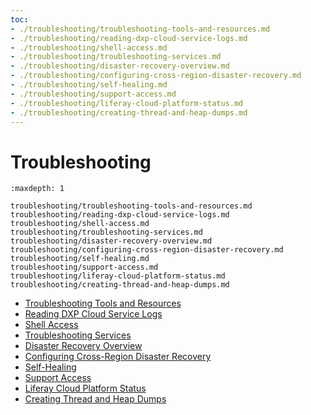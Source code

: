 ```yaml
---
toc:
- ./troubleshooting/troubleshooting-tools-and-resources.md
- ./troubleshooting/reading-dxp-cloud-service-logs.md
- ./troubleshooting/shell-access.md
- ./troubleshooting/troubleshooting-services.md
- ./troubleshooting/disaster-recovery-overview.md
- ./troubleshooting/configuring-cross-region-disaster-recovery.md
- ./troubleshooting/self-healing.md
- ./troubleshooting/support-access.md
- ./troubleshooting/liferay-cloud-platform-status.md
- ./troubleshooting/creating-thread-and-heap-dumps.md
---
```

# Troubleshooting

```{toctree}
:maxdepth: 1

troubleshooting/troubleshooting-tools-and-resources.md
troubleshooting/reading-dxp-cloud-service-logs.md
troubleshooting/shell-access.md
troubleshooting/troubleshooting-services.md
troubleshooting/disaster-recovery-overview.md
troubleshooting/configuring-cross-region-disaster-recovery.md
troubleshooting/self-healing.md
troubleshooting/support-access.md
troubleshooting/liferay-cloud-platform-status.md
troubleshooting/creating-thread-and-heap-dumps.md
```

- [Troubleshooting Tools and Resources](./troubleshooting/troubleshooting-tools-and-resources.md)
- [Reading DXP Cloud Service Logs](troubleshooting/reading-dxp-cloud-service-logs.md)
- [Shell Access](troubleshooting/shell-access.md)
- [Troubleshooting Services](troubleshooting/troubleshooting-services.md)
- [Disaster Recovery Overview](troubleshooting/disaster-recovery-overview.md)
- [Configuring Cross-Region Disaster Recovery](troubleshooting/configuring-cross-region-disaster-recovery.md)
- [Self-Healing](troubleshooting/self-healing.md)
- [Support Access](troubleshooting/support-access.md)
- [Liferay Cloud Platform Status](troubleshooting/liferay-cloud-platform-status.md)
- [Creating Thread and Heap Dumps](troubleshooting/creating-thread-and-heap-dumps.md)
